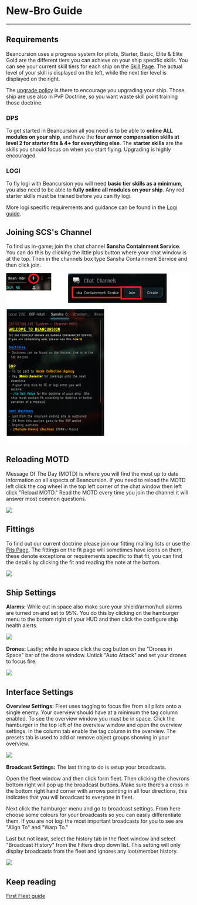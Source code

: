 # New-Bro Guide

---

## Requirements

Beancursion uses a progress system for pilots, Starter, Basic, Elite & Elite Gold are the different tiers you can achieve on your ship specific skills.
You can see your current skill tiers for each ship on the [Skill Page](/skills).
The actual level of your skill is displayed on the left, while the next tier level is displayed on the right.

The [upgrade policy](/guide/upgrade) is there to encourage you upgrading your ship.
Those ship are use also in PvP Doctrine, so you want waste skill point training those doctrine.


### DPS

To get started in Beancursion all you need is to be able to **online ALL modules on your ship**, and have the **four armor compensation skills at level 2 for starter fits & 4+ for everything else**.
The **starter skills** are the skills you should focus on when you start flying.
 Upgrading is highly encouraged.

### LOGI

To fly logi with Beancursion you will need **basic tier skills as a minimum**, you also need to be able to **fully online all modules on your ship**.
Any red starter skills must be trained before you can fly logi.

More logi specific requirements and guidance can be found in the [Logi guide](/guide/logi).

## Joining SCS's Channel

To find us in-game; join the chat channel **Sansha Containment Service**.
You can do this by clicking the little plus button where your chat window is at the top.
Then in the channels box type Sansha Containment Service and then click join.

![](joinchannel.png)

## Reloading MOTD

Message Of The Day (MOTD) is where you will find the most up to date information on all aspects of Beancursion.
If you need to reload the MOTD left click the cog wheel in the top left corner of the chat window then left click "Reload MOTD." Read the MOTD every time you join the channel it will answer most common questions.

![](reloadmotd.png)

## Fittings

To find out our current doctrine please join our fitting mailing lists or use the [Fits Page](/fits).
The fittings on the fit page will sometimes have icons on them, these denote exceptions or requirements specific to that fit, you can find the details by clicking the fit and reading the note at the bottom.

![](fitnotes.png)

## Ship Settings


**Alarms:** While out in space also make sure your shield/armor/hull alarms are turned on and set to 95%.
You do this by clicking on the hamburger menu to the bottom right of your HUD and then click the configure ship health alerts.

![](healthalert.png)

**Drones:** Lastly; while in space click the cog button on the "Drones in Space" bar of the drone window.
Untick "Auto Attack" and set your drones to focus fire.

![](drones.png)

## Interface Settings


**Overview Settings:** Fleet uses tagging to focus fire from all pilots onto a single enemy.
Your overview should have at a minimum the tag column enabled.
To see the overview window you must be in space.
Click the hamburger in the top left of the overview window and open the overview settings.
In the column tab enable the tag column in the overview.
The presets tab is used to add or remove object groups showing in your overview.

![](overview.png)

**Broadcast Settings:** The last thing to do is setup your broadcasts.

Open the fleet window and then click form fleet.
Then clicking the chevrons bottom right will pop up the broadcast buttons.
Make sure there’s a cross in the bottom right hand corner with arrows pointing in all four directions, this indicates that you will broadcast to everyone in fleet.

Next click the hamburger menu and go to broadcast settings.
From here choose some colours for your broadcasts so you can easily differentiate them.
If you are not logi the most important broadcasts for you to see are "Align To" and "Warp To."

Last but not least, select the history tab in the fleet window and select "Broadcast History" from the Filters drop down list.
This setting will only display broadcasts from the fleet and ignores any loot/member history.

![](broadcasts.png)


## Keep reading

[First Fleet guide](/guide/xup)
